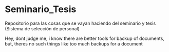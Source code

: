 # Seminario_Tesis
Repositorio para las cosas que se vayan haciendo del seminario y tesis (Sistema de selección de personal)

Hey, dont judge me, i know there are better tools for backup of documents, but, theres no such things like too much backups for a document
